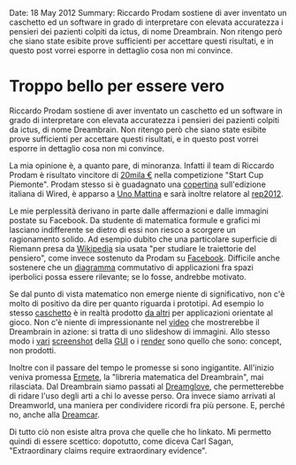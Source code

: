 Date: 18 May 2012
Summary: Riccardo Prodam sostiene di aver inventato un caschetto ed un software in grado di interpretare con elevata accuratezza i pensieri dei pazienti colpiti da ictus, di nome Dreambrain. Non ritengo però che siano state esibite prove sufficienti per accettare questi risultati, e in questo post vorrei esporre in dettaglio cosa non mi convince.

# Troppo bello per essere vero #

Riccardo Prodam sostiene di aver inventato un caschetto ed un software in
grado di interpretare con elevata accuratezza i pensieri dei pazienti
colpiti da ictus, di nome Dreambrain. Non ritengo però che siano state esibite
prove sufficienti per accettare questi risultati, e in questo post vorrei
esporre in dettaglio cosa non mi convince.

La mia opinione è, a quanto pare, di minoranza. Infatti il team di Riccardo
Prodam è risultato vincitore di [20mila €][] nella competizione "Start Cup
Piemonte". Prodam stesso si è guadagnato una [copertina][] sull'edizione
italiana di Wired, è apparso a [Uno Mattina][] e sarà inoltre relatore al
[rep2012][].

Le mie perplessità derivano in parte dalle affermazioni e dalle immagini
postate su Facebook. Da studente di matematica formule e grafici mi lasciano 
indifferente se dietro di essi non riesco a scorgere un ragionamento solido.
Ad esempio dubito che una particolare superficie di Riemann presa da 
[Wikipedia][] sia usata "per studiare le traiettorie del pensiero", come
invece sostenuto da Prodam su [Facebook][]. Difficile anche sostenere che un
[diagramma][] commutativo di applicazioni fra spazi iperbolici possa essere
rilevante; se lo fosse, andrebbe motivato.

Se dal punto di vista matematico non emerge niente di significativo, non
c'è molto di positivo da dire per quanto riguarda i prototipi. Ad esempio lo
stesso [caschetto][] è in realtà prodotto [da altri][] per applicazioni
orientate al gioco. Non c'è niente di impressionante nel [video][] che
mostrerebbe il Dreambrain in azione: si tratta di uno slideshow di immagini.
Allo stesso modo i [vari][] [screenshot][] della [GUI][] o i [render][] sono
quello che sono: concept, non prodotti.

Inoltre con il passare del tempo le promesse si sono ingigantite. All'inizio
veniva promessa [Ermete][], la "libreria matematica del Dreambrain", mai
rilasciata. Dal Dreambrain siamo passati al [Dreamglove][], che permetterebbe 
di ridare l'uso degli arti a chi lo avesse perso. Ora invece siamo arrivati al
Dreamworld, una maniera per condividere ricordi fra più persone. E, perché no, anche alla [Dreamcar][].

Di tutto ciò non esiste altra prova che quelle che ho linkato. Mi permetto
quindi di essere scettico: dopotutto, come diceva Carl Sagan, "Extraordinary
claims require extraordinary evidence".



[20mila €]: http://www.i3p.it/files/CS_2010_10_15_PremiazioneStartcup2010.pdf
[copertina]: http://mag.wired.it/rivista/wired-giugno-io-leggo-la-mente-riccardo-prodam.html
[Uno Mattina]: http://www.youtube.com/watch?v=owKLr1F-8sc
[rep2012]: http://www.repubblica.it/speciali/repubblica-delle-idee/edizione2012/

[Wikipedia]: http://en.wikipedia.org/wiki/File:Riemann_surface_cube_root.jpg
[Facebook]: https://www.facebook.com/photo.php?fbid=10150696774312472&set=a.37909867471.47448.822532471&type=3&theater
[diagramma]: https://www.facebook.com/photo.php?fbid=10150205810587472&set=a.37909867471.47448.822532471&type=3&theater

[caschetto]: https://www.facebook.com/photo.php?fbid=10150552635497472&set=a.10150380261657472.383463.822532471&type=3&theater
[da altri]: http://www.emotiv.com/store/
[video]: http://www.youtube.com/watch?v=kpiICelE6dE
[vari]: https://www.facebook.com/photo.php?fbid=10150850981097472&set=a.37909867471.47448.822532471&type=3
[screenshot]: https://www.facebook.com/photo.php?fbid=10150741727427472&set=a.37909867471.47448.822532471&type=3
[GUI]: https://www.facebook.com/photo.php?fbid=10150734546607472&set=a.37909867471.47448.822532471&type=3
[render]: https://www.facebook.com/media/set/?set=a.10150771082592472.440000.822532471&type=3

[Ermete]: http://www.facebook.com/groups/indigeni/240901845948412/
[Dreamglove]: http://www.youtube.com/watch?v=iHs_UdvFwAs&feature=relmfu
[Dreamcar]: https://www.facebook.com/groups/indigeni/239555272749736/